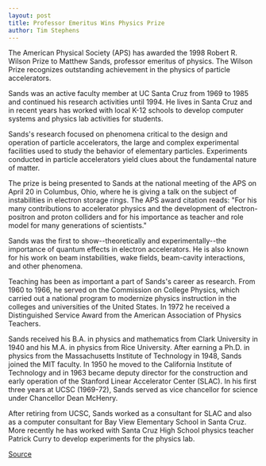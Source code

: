 ```yaml
---
layout: post
title: Professor Emeritus Wins Physics Prize
author: Tim Stephens
---
```


The American Physical Society (APS) has awarded the 1998 Robert R. Wilson Prize to Matthew Sands, professor emeritus of physics. The Wilson Prize recognizes outstanding achievement in the physics of particle accelerators.

Sands was an active faculty member at UC Santa Cruz from 1969 to 1985 and continued his research activities until 1994. He lives in Santa Cruz and in recent years has worked with local K-12 schools to develop computer systems and physics lab activities for students.

Sands's research focused on phenomena critical to the design and operation of particle accelerators, the large and complex experimental facilities used to study the behavior of elementary particles. Experiments conducted in particle accelerators yield clues about the fundamental nature of matter.

The prize is being presented to Sands at the national meeting of the APS on April 20 in Columbus, Ohio, where he is giving a talk on the subject of instabilities in electron storage rings. The APS award citation reads: "For his many contributions to accelerator physics and the development of electron-positron and proton colliders and for his importance as teacher and role model for many generations of scientists."

Sands was the first to show--theoretically and experimentally--the importance of quantum effects in electron accelerators. He is also known for his work on beam instabilities, wake fields, beam-cavity interactions, and other phenomena.

Teaching has been as important a part of Sands's career as research. From 1960 to 1966, he served on the Commission on College Physics, which carried out a national program to modernize physics instruction in the colleges and universities of the United States. In 1972 he received a Distinguished Service Award from the American Association of Physics Teachers.

Sands received his B.A. in physics and mathematics from Clark University in 1940 and his M.A. in physics from Rice University. After earning a Ph.D. in physics from the Massachusetts Institute of Technology in 1948, Sands joined the MIT faculty. In 1950 he moved to the California Institute of Technology and in 1963 became deputy director for the construction and early operation of the Stanford Linear Accelerator Center (SLAC). In his first three years at UCSC (1969-72), Sands served as vice chancellor for science under Chancellor Dean McHenry.

After retiring from UCSC, Sands worked as a consultant for SLAC and also as a computer consultant for Bay View Elementary School in Santa Cruz. More recently he has worked with Santa Cruz High School physics teacher Patrick Curry to develop experiments for the physics lab.

[Source](http://www1.ucsc.edu/oncampus/currents/97-98/04-20/sands.htm "Permalink to Matthew Sands receives American Physical Society award: 04-20-98")
